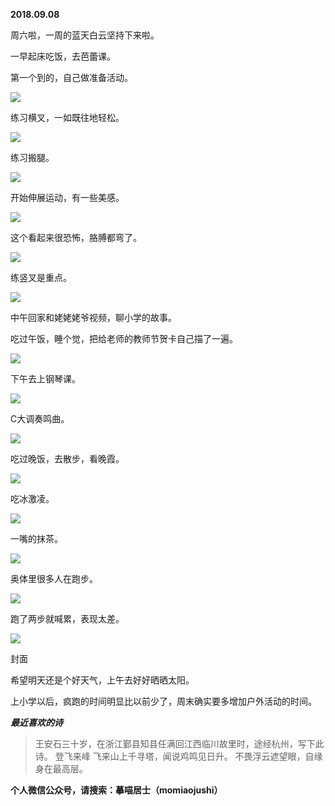 
          
            
**2018.09.08**

周六啦，一周的蓝天白云坚持下来啦。

一早起床吃饭，去芭蕾课。

第一个到的，自己做准备活动。




![](//upload-images.jianshu.io/upload_images/51001-2ca4e3916754acdd.jpg)




练习横叉，一如既往地轻松。




![](//upload-images.jianshu.io/upload_images/51001-b34ea4d5e0b967b4.jpg)




练习搬腿。




![](//upload-images.jianshu.io/upload_images/51001-c96168b79b76c63d.jpg)




开始伸展运动，有一些美感。




![](//upload-images.jianshu.io/upload_images/51001-fc74cb066a95ba49.jpg)




这个看起来很恐怖，胳膊都弯了。




![](//upload-images.jianshu.io/upload_images/51001-68aa867a75e38d80.jpg)




练竖叉是重点。




![](//upload-images.jianshu.io/upload_images/51001-a427567ab0888d5d.jpg)




中午回家和姥姥姥爷视频，聊小学的故事。

吃过午饭，睡个觉，把给老师的教师节贺卡自己描了一遍。




![](//upload-images.jianshu.io/upload_images/51001-3cfd031683a11c0a.JPG)




下午去上钢琴课。




![](//upload-images.jianshu.io/upload_images/51001-8a5787815b96c5af.jpg)




C大调奏鸣曲。




![](//upload-images.jianshu.io/upload_images/51001-26b7a1cfb2ef6ab0.jpg)




吃过晚饭，去散步，看晚霞。




![](//upload-images.jianshu.io/upload_images/51001-e624c8e5118d7e78.jpg)




吃冰激凌。




![](//upload-images.jianshu.io/upload_images/51001-497584fbe14b641c.jpg)




一嘴的抹茶。




![](//upload-images.jianshu.io/upload_images/51001-223c6b2a63ebc98d.jpg)




奥体里很多人在跑步。




![](//upload-images.jianshu.io/upload_images/51001-9d1edb48dedf6a79.jpg)




跑了两步就喊累，表现太差。




![](//upload-images.jianshu.io/upload_images/51001-bc1306f145efc1f4.jpg)

封面


希望明天还是个好天气，上午去好好晒晒太阳。

上小学以后，疯跑的时间明显比以前少了，周末确实要多增加户外活动的时间。


***最近喜欢的诗***
>王安石三十岁，在浙江鄞县知县任满回江西临川故里时，途经杭州，写下此诗。
登飞来峰
飞来山上千寻塔，闻说鸡鸣见日升。
不畏浮云遮望眼，自缘身在最高层。




**个人微信公众号，请搜索：摹喵居士（momiaojushi）**

          
        